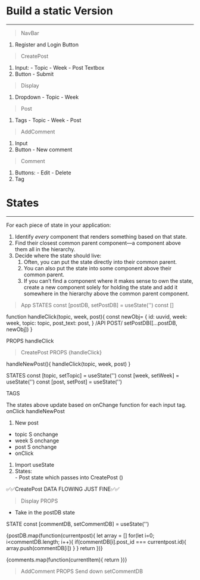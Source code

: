 # Build a static Version
-------------------
> NavBar
1. Register and Login Button

> CreatePost
1. Input:
        - Topic
        - Week
        - Post Textbox 
2. Button - Submit

> Display
1. Dropdown 
        - Topic
        - Week

> Post
1. Tags
        - Topic
        - Week
        - Post

> AddComment
1. Input
2. Button - New comment

> Comment
1. Buttons:
        - Edit
        - Delete
2. Tag

# States
-------------------
For each piece of state in your application:

1. Identify *every* component that renders something based on that state.
2. Find their closest common parent component—a component above them all in the hierarchy.
3. Decide where the state should live:
    1. Often, you can put the state directly into their common parent.
    2. You can also put the state into some component above their common parent.
    3. If you can’t find a component where it makes sense to own the state, create a new component solely for holding the state and add it somewhere in the hierarchy above the common parent component.

> App
STATES
const [postDB, setPostDB] = useState('')
const []

function handleClick(topic, week, post){
   const newObj=  {
    id: uuvid,
    week: week,
    topic: topic,
    post_text: post,
  }
  /API POST/
  setPostDB([...postDB, newObj])
}

PROPS
handleClick 
>CreatePost
PROPS
{handleClick}

handleNewPost(){
    handleClick(topic, week, post)
}


STATES
const [topic, setTopic] = useState('')
const [week, setWeek] = useState('')
const [post, setPost] = useState('')

TAGS

The states above update based on onChange function for each input tag. 
onClick handleNewPost


1. New post
 - topic S onchange
 - week S onchange
 - post S onchange
 - onClick 

1. Import useState
2. States:  
        - Post state which passes into CreatePost ()

✅✅CreatePost DATA FLOWING JUST FINE✅✅

> Display
PROPS
- Take in the postDB state

STATE
const [commentDB, setCommentDB] = useState('')



{postDB.map(function(currentpost){
    let array = []
    for(let i=0; i<commentDB.length; i++){
        if(commentDB[i].post_id === currentpost.id){
            array.push(commentDB[i])
        }
    }
    return <Post comments={array} topic={currentpost.topic} postText={currentpost.post_text}/>
})}

{comments.map(function(currentItem){ return <Comment comment_text={comment_text}/>})}


>AddComment
PROPS 
Send down setCommentDB

